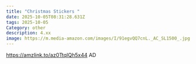 ```yaml
---
title: "Christmas Stickers "
date: 2025-10-05T08:31:28.631Z
tags: 2025-10-05
Category: other
description: 4.xx
image: https://m.media-amazon.com/images/I/91egvQQ7cnL._AC_SL1500_.jpg
---
```

https://amzlink.to/az0TtqlQh5x44
AD
